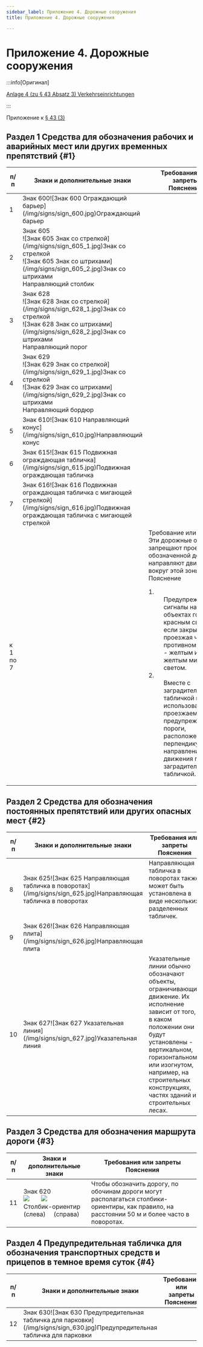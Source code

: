 ```yaml
---
sidebar_label: Приложение 4. Дорожные сооружения
title: Приложение 4. Дорожные сооружения

---
```


<VerifiedTranslationIcon />

# Приложение 4. Дорожные сооружения

:::info[Оригинал]

[Anlage 4 (zu § 43 Absatz 3) Verkehrseinrichtungen](https://www.gesetze-im-internet.de/stvo_2013/anlage_4.html)

:::

Приложение к [§ 43 (3)](/docs/signs-structures/traffic-facilities#3)

## Раздел 1&nbsp;Средства для обозначения рабочих и аварийных мест или других временных препятствий {#1}

<table className="signs-table">
    <thead>
        <tr>
            <th>п/п</th>
            <th>Знаки и дополнительные знаки</th>
            <th>Требования или запреты<br /> Пояснения</th>
        </tr>
    </thead>
    <tbody>
        <tr>
            <td>1</td>
            <td id="sign-600">Знак 600![Знак 600 Ограждающий барьер](/img/signs/sign_600.jpg)Ограждающий барьер</td>
            <td></td>
        </tr>
        <tr>
            <td>2</td>
            <td id="sign-605">
                <span>Знак 605</span>
                <div className="signs-paired">
                    <div>![Знак 605 Знак со стрелкой](/img/signs/sign_605_1.jpg)Знак со стрелкой</div>
                    <div>![Знак 605 Знак со штрихами](/img/signs/sign_605_2.jpg)Знак со штрихами</div>
                </div>
                <span>Направляющий столбик</span>
            </td>
            <td></td>
        </tr>
        <tr>
            <td>3</td>
            <td id="sign-628">
                Знак 628
                <div className="signs-paired">
                    <div>![Знак 628 Знак со стрелкой](/img/signs/sign_628_1.jpg)Знак со стрелкой</div>
                    <div>![Знак 628 Знак со штрихами](/img/signs/sign_628_2.jpg)Знак со штрихами</div>
                </div>
                <span>Направляющий порог</span>
            </td>
            <td></td>
        </tr>
        <tr>
            <td>4</td>
            <td id="sign-629">
                Знак 629
                <div className="signs-paired">
                    <div>![Знак 629 Знак со стрелкой](/img/signs/sign_629_1.jpg)Знак со стрелкой</div>
                    <div>![Знак 629 Знак со штрихами](/img/signs/sign_629_2.jpg)Знак со штрихами</div>
                </div>
                <span>Направляющий бордюр</span>
            </td>
            <td></td>
        </tr>
        <tr>
            <td>5</td>
            <td id="sign-610">Знак 610![Знак 610 Направляющий конус](/img/signs/sign_610.jpg)Направляющий конус</td>
            <td></td>
        </tr>
        <tr>
            <td>6</td>
            <td id="sign-615">Знак 615![Знак 615 Подвижная ограждающая табличка](/img/signs/sign_615.jpg)Подвижная ограждающая табличка</td>
            <td></td>
        </tr>
        <tr>
            <td>7</td>
            <td id="sign-616">Знак 616![Знак 616 Подвижная ограждающая табличка с мигающей стрелкой](/img/signs/sign_616.jpg)Подвижная ограждающая табличка с мигающей стрелкой</td>
            <td></td>
        </tr>
        <tr>
            <td className="section-reference">к 1 по 7</td>
            <td></td>
            <td>
                <span className="subtitle">Требование или запрет</span><br />Эти дорожные объекты запрещают проезд по обозначенной дороге и направляют движение вокруг этой зоны.<br /><span className="subtitle">Пояснение</span>
                <dl>
                    <dt>1.</dt>
                    <dd>
                        <div>Предупреждающие сигналы на этих объектах горят красным светом, если закрыта вся проезжая часть, в противном случае - желтым или желтым мигающим светом.</div>
                    </dd>
                    <dt>2.</dt>
                    <dd>
                        <div>Вместе с заградительной табличкой могут использоваться проезжаемые предупреждающие пороги, расположенные перпендикулярно направлению движения перед заградительной табличкой.</div>
                    </dd>
                </dl>
            </td>
        </tr>
    </tbody>
</table>

## Раздел 2&nbsp;Средства для обозначения постоянных препятствий или других опасных мест {#2}

<table className="signs-table">
    <thead>
        <tr>
            <th>п/п</th>
            <th>Знаки и дополнительные знаки</th>
            <th>Требования или запреты<br /> Пояснения</th>
        </tr>
    </thead>
    <tbody>
        <tr>
            <td>8</td>
            <td id="sign-625">Знак 625![Знак 625 Направляющая табличка в поворотах](/img/signs/sign_625.jpg)Направляющая табличка в поворотах</td>
            <td>Направляющая табличка в поворотах также может быть установлена в виде нескольких разделенных табличек.</td>
        </tr>
        <tr>
            <td>9</td>
            <td id="sign-626">Знак 626![Знак 626 Направляющая плита](/img/signs/sign_626.jpg)Направляющая плита</td>
            <td></td>
        </tr>
        <tr>
            <td>10</td>
            <td id="sign-627">Знак 627![Знак 627 Указательная линия](/img/signs/sign_627.jpg)Указательная линия</td>
            <td>Указательные линии обычно обозначают объекты, ограничивающие движение. Их исполнение зависит от того, в каком положении они будут установлены - вертикальном, горизонтальном или изогнутом, например, на строительных конструкциях, частях зданий и строительных лесах.</td>
        </tr>
    </tbody>
</table>

## Раздел 3&nbsp;Средства для обозначения маршрута дороги {#3}

<table className="signs-table">
    <thead>
        <tr>
            <th>п/п</th>
            <th>Знаки и дополнительные знаки</th>
            <th>Требования или запреты<br /> Пояснения</th>
        </tr>
    </thead>
    <tbody>
        <tr>
            <td>11</td>
            <td id="sign-620">Знак 620<br /><img
                    src="/img/signs/sign_620_1.jpg" style={{ display: 'inline-block' }} />&nbsp;&nbsp;&nbsp;&nbsp;&nbsp;&nbsp;&nbsp;<img
                    src="/img/signs/sign_620_2.jpg" style={{ display: 'inline-block' }}/><br /> Столбик-ориентир<br />
                (слева)&nbsp;&nbsp;&nbsp;&nbsp;&nbsp;(справа)</td>
            <td>Чтобы обозначить дорогу, по обочинам дороги могут располагаться столбики-ориентиры, как правило, на расстоянии 50 м и более часто в поворотах.</td>
        </tr>
    </tbody>
</table>

## Раздел 4&nbsp;Предупредительная табличка для обозначения транспортных средств и прицепов в темное время суток {#4}
<table className="signs-table">
    <thead>
        <tr>
            <th>п/п</th>
            <th>Знаки и дополнительные знаки</th>
            <th>Требования или запреты<br /> Пояснения</th>
        </tr>
    </thead>
    <tbody>
        <tr>
            <td>12</td>
            <td id="sign-630">Знак 630![Знак 630 Предупредительная табличка для парковки](/img/signs/sign_630.jpg)Предупредительная табличка для парковки</td>
            <td></td>
        </tr>
    </tbody>
</table>